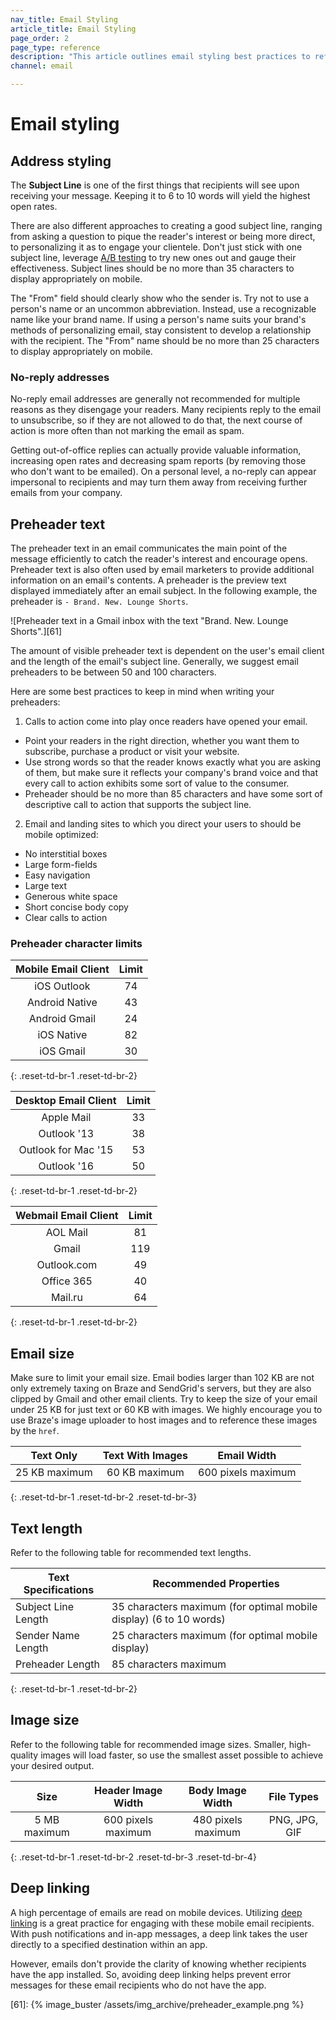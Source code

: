 ```yaml
---
nav_title: Email Styling
article_title: Email Styling
page_order: 2
page_type: reference
description: "This article outlines email styling best practices to reference as you build your email campaigns."
channel: email

---
```


# Email styling

## Address styling

The **Subject Line** is one of the first things that recipients will see upon receiving your message. Keeping it to 6 to 10 words will yield the highest open rates. 

There are also different approaches to creating a good subject line, ranging from asking a question to pique the reader's interest or being more direct, to personalizing it as to engage your clientele. Don't just stick with one subject line, leverage [A/B testing]({{site.baseurl}}/user_guide/engagement_tools/testing/multivariant_testing/#what-are-multivariate-and-ab-testing/) to try new ones out and gauge their effectiveness. Subject lines should be no more than 35 characters to display appropriately on mobile.

The "From" field should clearly show who the sender is. Try not to use a person's name or an uncommon abbreviation. Instead, use a recognizable name like your brand name. If using a person's name suits your brand's methods of personalizing email, stay consistent to develop a relationship with the recipient. The "From" name should be no more than 25 characters to display appropriately on mobile.

### No-reply addresses

No-reply email addresses are generally not recommended for multiple reasons as they disengage your readers. Many recipients reply to the email to unsubscribe, so if they are not allowed to do that, the next course of action is more often than not marking the email as spam.

Getting out-of-office replies can actually provide valuable information, increasing open rates and decreasing spam reports (by removing those who don't want to be emailed). On a personal level, a no-reply can appear impersonal to recipients and may turn them away from receiving further emails from your company.

## Preheader text

The preheader text in an email communicates the main point of the message efficiently to catch the reader's interest and encourage opens. Preheader text is also often used by email marketers to provide additional information on an email's contents. A preheader is the preview text displayed immediately after an email subject. In the following example, the preheader is `- Brand. New. Lounge Shorts`.

![Preheader text in a Gmail inbox with the text "Brand. New. Lounge Shorts".][61]

The amount of visible preheader text is dependent on the user's email client and the length of the email's subject line. Generally, we suggest email preheaders to be between 50 and 100 characters.

Here are some best practices to keep in mind when writing your preheaders:

1. Calls to action come into play once readers have opened your email.
  - Point your readers in the right direction, whether you want them to subscribe, purchase a product or visit your website.
  - Use strong words so that the reader knows exactly what you are asking of them, but make sure it reflects your company's brand voice and that every call to action exhibits some sort of value to the consumer.
  - Preheader should be no more than 85 characters and have some sort of descriptive call to action that supports the subject line.

2. Email and landing sites to which you direct your users to should be mobile optimized:
  - No interstitial boxes
  - Large form-fields
  - Easy navigation
  - Large text
  - Generous white space
  - Short concise body copy
  - Clear calls to action

### Preheader character limits

  |   Mobile Email Client  |  Limit  |
  |:----------------------:|:-------:|
  | iOS Outlook            | 74      |
  | Android Native         | 43      |
  | Android Gmail          | 24      |
  | iOS Native             | 82      |
  | iOS Gmail              | 30      |
  {: .reset-td-br-1 .reset-td-br-2}

  |  Desktop Email Client  |  Limit  |
  |:----------------------:|:-------:|
  | Apple Mail             | 33      |
  | Outlook '13            | 38      |
  | Outlook for Mac '15   | 53      |
  | Outlook '16            | 50      |
  {: .reset-td-br-1 .reset-td-br-2}


  |  Webmail Email Client  |  Limit  |
  |:----------------------:|:-------:|
  | AOL Mail               | 81      |
  | Gmail                  | 119     |
  | Outlook.com            | 49      |
  | Office 365             | 40      |
  | Mail.ru                | 64      |
  {: .reset-td-br-1 .reset-td-br-2}

## Email size

Make sure to limit your email size. Email bodies larger than 102&nbsp;KB  are not only extremely taxing on Braze and SendGrid's servers, but they are also clipped by Gmail and other email clients. Try to keep the size of your email under 25&nbsp;KB  for just text or 60&nbsp;KB  with images. We highly encourage you to use Braze's image uploader to host images and to reference these images by the `href`.

|   Text Only   | Text With Images |     Email Width    |
|:-------------:|:----------------:|:------------------:|
| 25&nbsp;KB  maximum |   60&nbsp;KB  maximum   | 600 pixels maximum |
{: .reset-td-br-1 .reset-td-br-2 .reset-td-br-3}

## Text length

Refer to the following table for recommended text lengths.

| **Text Specifications** | **Recommended Properties** |
| --- | --- |
| Subject Line Length | 35 characters maximum (for optimal mobile display) (6 to 10 words) |
| Sender Name Length | 25 characters maximum (for optimal mobile display) |
| Preheader Length | 85 characters maximum |
{: .reset-td-br-1 .reset-td-br-2}

## Image size

Refer to the following table for recommended image sizes. Smaller, high-quality images will load faster, so use the smallest asset possible to achieve your desired output.

|     Size    | Header Image Width |  Body Image Width  |   File Types  |
|:-----------:|:------------------:|:------------------:|:-------------:|
| 5&nbsp;MB maximum | 600 pixels maximum | 480 pixels maximum | PNG, JPG, GIF |
{: .reset-td-br-1 .reset-td-br-2 .reset-td-br-3 .reset-td-br-4}

## Deep linking

A high percentage of emails are read on mobile devices. Utilizing [deep linking]({{site.baseurl}}/user_guide/personalization_and_dynamic_content/deep_linking_to_in-app_content/) is a great practice for engaging with these mobile email recipients. With push notifications and in-app messages, a deep link takes the user directly to a specified destination within an app. 

However, emails don't provide the clarity of knowing whether recipients have the app installed. So, avoiding deep linking helps prevent error messages for these email recipients who do not have the app.

[25]: {{site.baseurl}}/help/best_practices/user_onboarding/#user-onboarding
[61]: {% image_buster /assets/img_archive/preheader_example.png %}
